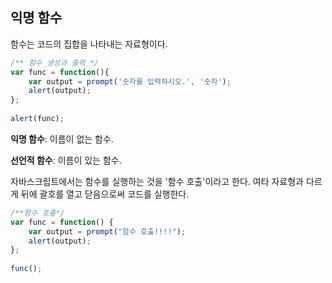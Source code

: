 ## 익명 함수

함수는 코드의 집합을 나타내는 자료형이다.

```javascript
/** 함수 생성과 출력 */
var func = function(){
    var output = prompt('숫자를 입력하시오.', '숫자');
    alert(output);
};
    
alert(func);
```

**익명 함수**: 이름이 없는 함수.

**선언적 함수**: 이름이 있는 함수.

자바스크립트에서는 함수를 실행하는 것을 '함수 호출'이라고 한다. 여타 자료형과 다르게 뒤에 괄호를 열고 닫음으로써 코드를 실행한다.

```javascript
/**함수 호출*/
var func = function() {
    var output = prompt("함수 호출!!!!");
    alert(output);
};
    
func();
```